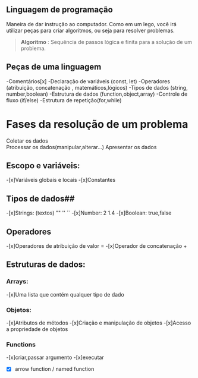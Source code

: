 ## Linguagem de programação

Maneira de dar instrução ao computador.
Como em um lego, você irá utilizar peças para criar algoritmos, ou seja para resolver problemas.

> **Algoritmo** : Sequência de passos lógica e finita para a solução de um problema.

## Peças de uma linguagem

-Comentários[x]
-Declaração de variáveis (const, let)
-Operadores (atribuição, concatenação , matemáticos,lógicos)
-Tipos de dados (string, number,boolean)
-Estrutura de dados (function,object,array)
-Controle de fluxo (if/else)
-Estrutura de repetição(for,while)

# Fases da resolução de um problema

Coletar os dados    
Processar os dados(manipular,alterar...)
Apresentar os dados

## Escopo e variáveis:

-[x]Variáveis globais e locais
-[x]Constantes

## Tipos de dados##
-[x]Strings: (textos) "" '' ``
-[x]Number: 2 1.4
-[x]Boolean: true,false

## Operadores

-[x]Operadores de atribuição de valor =
-[x]Operador de concatenação +

## Estruturas de dados:


### Arrays:

-[x]Uma lista que contém qualquer tipo de dado

### Objetos:

-[x]Atributos de métodos
-[x]Criação e manipulação de objetos
-[x]Acesso a propriedade de objetos


### Functions

-[x]criar,passar argumento
-[x]executar
-[x] arrow function / named function

